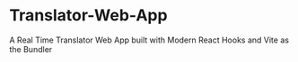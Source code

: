 # Translator-Web-App
A Real Time Translator Web App built with Modern React Hooks and Vite as the Bundler
